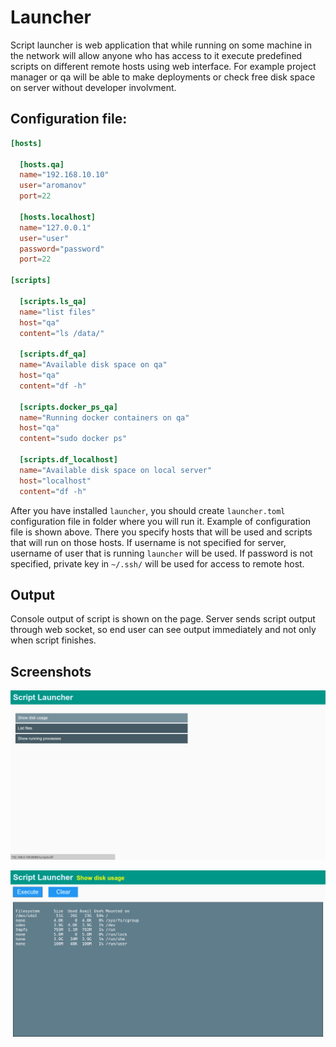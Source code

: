 Launcher
========

Script launcher is web application that while running on some machine in the network will allow anyone who has access to it execute predefined scripts on different remote hosts using web interface. For example project manager or qa will be able to make deployments or check free disk space on server without developer involvment.

Configuration file:
-------------------
```toml
[hosts]

  [hosts.qa]
  name="192.168.10.10"
  user="aromanov"
  port=22

  [hosts.localhost]
  name="127.0.0.1"
  user="user"
  password="password"
  port=22

[scripts]
  
  [scripts.ls_qa]
  name="list files"
  host="qa"
  content="ls /data/"

  [scripts.df_qa]
  name="Available disk space on qa"
  host="qa"
  content="df -h"

  [scripts.docker_ps_qa]
  name="Running docker containers on qa"
  host="qa"
  content="sudo docker ps"

  [scripts.df_localhost]
  name="Available disk space on local server"
  host="localhost"
  content="df -h"
```

After you have installed `launcher`, you should create `launcher.toml` configuration file in folder where you will run it. Example of configuration file is shown above. There you specify hosts that will be used and scripts that will run on those hosts. If username is not specified for server, username of user that is running `launcher` will be used. If password is not specified, private key in `~/.ssh/` will be used for access to remote host.

Output
------

Console output of script is shown on the page. Server sends script output through web socket, so end user can see output immediately and not only when script finishes.

Screenshots
-----------

![Scripts list](images/scripts_list.png "Script launcher with scripts list")

![Script execution](images/execute_script.png "Script launcher with executed script")
